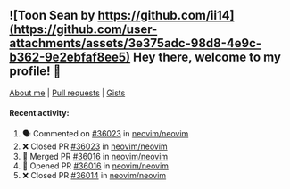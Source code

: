 ## ![Toon Sean by https://github.com/ii14](https://github.com/user-attachments/assets/3e375adc-98d8-4e9c-b362-9e2ebfaf8ee5) Hey there, welcome to my profile! 👋

[About me](https://seandewar.github.io/)
 | [Pull requests](https://github.com/search?p=1&q=author%3Aseandewar+is%3Apr)
 | [Gists](https://gist.github.com/seandewar)

#### Recent activity:

<!--START_SECTION:activity-->
1. 🗣 Commented on [#36023](https://github.com/neovim/neovim/pull/36023#issuecomment-3368284557) in [neovim/neovim](https://github.com/neovim/neovim)
2. ❌ Closed PR [#36023](https://github.com/neovim/neovim/pull/36023) in [neovim/neovim](https://github.com/neovim/neovim)
3. 🎉 Merged PR [#36016](https://github.com/neovim/neovim/pull/36016) in [neovim/neovim](https://github.com/neovim/neovim)
4. 💪 Opened PR [#36016](https://github.com/neovim/neovim/pull/36016) in [neovim/neovim](https://github.com/neovim/neovim)
5. ❌ Closed PR [#36014](https://github.com/neovim/neovim/pull/36014) in [neovim/neovim](https://github.com/neovim/neovim)
<!--END_SECTION:activity-->
